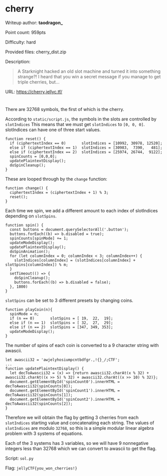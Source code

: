 # cherry
Writeup author: **taodragon_**

Point count: 959pts

Difficulty: hard

Provided files: cherry_dist.zip

Description:
>A Starknight hacked an old slot machine and turned it into something strange?! I heard that you win a secret message if you manage to get triple cherries, but...

URL: https://cherry.jellyc.tf/
# 

There are 32768 symbols, the first of which is the cherry.

According to `static/script.js`, the symbols in the slots are controlled by `slotIndices`
This means that we must get `slotIndices` to `[0, 0, 0]`.
slotIndices can have one of three start values.
```
function reset() {
  if (ciphertextIndex == 0)       slotIndices = [10992, 30978, 12520];
  else if (ciphertextIndex == 1)  slotIndices = [30983,  7390,   481];
  else if (ciphertextIndex == 2)  slotIndices = [25974, 26744,  9122];
  spinCounts = [0,0,0];
  updatePlaintextDisplay();
  doSpinCleanup();
}
```
These are looped through by the `change` function:
```
function change() {
  ciphertextIndex = (ciphertextIndex + 1) % 3;
  reset();
}
```
Each time we spin, we add a different amount to each index of slotIndices depending on `slotSpins`.
```
function spin() {
  const buttons = document.querySelectorAll('.button');
  buttons.forEach((b) => b.disabled = true);
  spinCounts[spinMode] += 1;
  updateModeDisplay();
  updatePlaintextDisplay();
  doSpinAnimation();
  for (let columnIndex = 0; columnIndex < 3; columnIndex++) {
    slotIndices[columnIndex] = (slotIndices[columnIndex] + slotSpins[columnIndex]) % m;
  }
  setTimeout(() => {
    doSpinCleanup();
    buttons.forEach((b) => b.disabled = false);
  }, 1800)
}
```
`slotSpins` can be set to 3 different presets by changing coins.
```
function playCoin(n){
  spinMode = n;
  if (n == 0)       slotSpins = [ 19,  22,  19];
  else if (n == 1)  slotSpins = [ 32,  27,  29];
  else if (n == 2)  slotSpins = [347, 349, 353];
  updateModeDisplay();
}
```
The number of spins of each coin is converted to a 9 character string with awascii.
```
let awascii32 = 'awjelyhosiumpcntbdfgr.,!{}_/;CTF';
...
function updatePlaintextDisplay() {
  let decToAwascii32 = (x) => {return awascii32.charAt(x % 32) + awascii32.charAt((x >> 5) % 32) + awascii32.charAt((x >> 10) % 32)};
  document.getElementById('spinCount0').innerHTML = decToAwascii32(spinCounts[0]);
  document.getElementById('spinCount1').innerHTML = decToAwascii32(spinCounts[1]);
  document.getElementById('spinCount2').innerHTML = decToAwascii32(spinCounts[2]);
}
```
Therefore we will obtain the flag by getting 3 cherries from each `slotIndices` starting value and concatenating each string.
The values of `slotIndices` are modulo `32768`, so this is a simple modular linear algebra problem with 3 systems of equations.

Each of the 3 systems has 3 variables, so we will have 9 nonnegative integers less than 32768 which we can convert to awascii to get the flag.

Script: `sol.py`

Flag: `jellyCTF{you_won_cherries!}`
